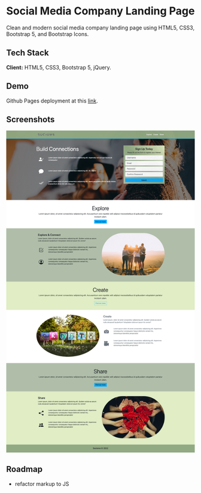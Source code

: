 # Social Media Company Landing Page

Clean and modern social media company landing page using HTML5, CSS3, Bootstrap 5, and Bootstrap Icons.

## Tech Stack

**Client:** HTML5, CSS3, Bootstrap 5, jQuery.

## Demo

Github Pages deployment at this [link](https://o-michael-o.github.io/social-media-landing-page/).

## Screenshots

![App Screenshot](screenshot.png)

## Roadmap

- refactor markup to JS
